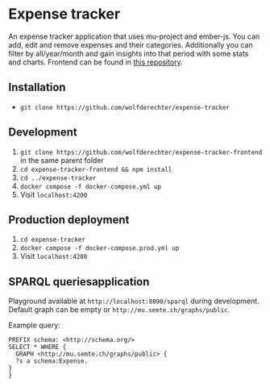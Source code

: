 # Expense tracker

An expense tracker application that uses mu-project and ember-js. You can add, edit and remove expenses and their categories. Additionally you can filter by all/year/month and gain insights into that period with some stats and charts. Frontend can be found in [this repository](https://github.com/wolfderechter/expense-tracker-frontend).

## Installation

* `git clone https://github.com/wolfderechter/expense-tracker`

## Development

1. `git clone https://github.com/wolfderechter/expense-tracker-frontend` in the same parent folder
2. `cd expense-tracker-frontend && npm install`
3. `cd ../expense-tracker`
4. `docker compose -f docker-compose.yml up`
5. Visit `localhost:4200`

## Production deployment

1. `cd expense-tracker`
2. `docker compose -f docker-compose.prod.yml up`
3. Visit `localhost:4200`

## SPARQL queriesapplication

Playground available at `http://localhost:8890/sparql` during development. Default graph can be empty or `http://mu.semte.ch/graphs/public`.

Example query:

```sparql
PREFIX schema: <http://schema.org/>
SELECT * WHERE {
  GRAPH <http://mu.semte.ch/graphs/public> {
  ?s a schema:Expense.
}
}
```
